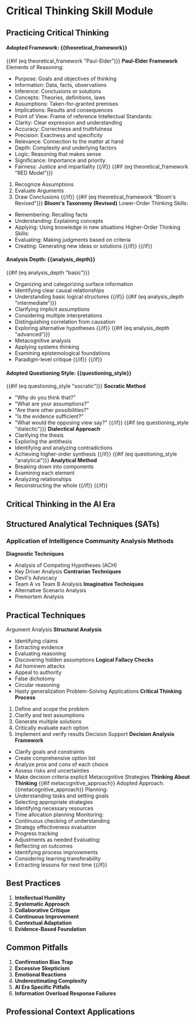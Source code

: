 # Critical Thinking Skill Module
## Practicing Critical Thinking
#### Adopted Framework: {{theoretical_framework}}
{{#if (eq theoretical_framework "Paul-Elder")}}
**Paul-Elder Framework**
Elements of Reasoning:
- Purpose: Goals and objectives of thinking
- Information: Data, facts, observations
- Inference: Conclusions or solutions
- Concepts: Theories, definitions, laws
- Assumptions: Taken-for-granted premises
- Implications: Results and consequences
- Point of View: Frame of reference
Intellectual Standards:
- Clarity: Clear expression and understanding
- Accuracy: Correctness and truthfulness
- Precision: Exactness and specificity
- Relevance: Connection to the matter at hand
- Depth: Complexity and underlying factors
- Logic: Reasoning that makes sense
- Significance: Importance and priority
- Fairness: Justice and impartiality
{{/if}}
{{#if (eq theoretical_framework "RED Model")}}
1. Recognize Assumptions
2. Evaluate Arguments
3. Draw Conclusions
{{/if}}
{{#if (eq theoretical_framework "Bloom's Revised")}}
**Bloom's Taxonomy (Revised)**
Lower-Order Thinking Skills:
- Remembering: Recalling facts
- Understanding: Explaining concepts
- Applying: Using knowledge in new situations
Higher-Order Thinking Skills:
- Evaluating: Making judgments based on criteria
- Creating: Generating new ideas or solutions
{{/if}}
{{/if}}
#### Analysis Depth: {{analysis_depth}}
{{#if (eq analysis_depth "basic")}}
- Organizing and categorizing surface information
- Identifying clear causal relationships
- Understanding basic logical structures
{{/if}}
{{#if (eq analysis_depth "intermediate")}}
- Clarifying implicit assumptions
- Considering multiple interpretations
- Distinguishing correlation from causation
- Exploring alternative hypotheses
{{/if}}
{{#if (eq analysis_depth "advanced")}}
- Metacognitive analysis
- Applying systems thinking
- Examining epistemological foundations
- Paradigm-level critique
{{/if}}
{{/if}}
#### Adopted Questioning Style: {{questioning_style}}
{{#if (eq questioning_style "socratic")}}
**Socratic Method**
- "Why do you think that?"
- "What are your assumptions?"
- "Are there other possibilities?"
- "Is the evidence sufficient?"
- "What would the opposing view say?"
{{/if}}
{{#if (eq questioning_style "dialectic")}}
**Dialectical Approach**
- Clarifying the thesis
- Exploring the antithesis
- Identifying and analyzing contradictions
- Achieving higher-order synthesis
{{/if}}
{{#if (eq questioning_style "analytical")}}
**Analytical Method**
- Breaking down into components
- Examining each element
- Analyzing relationships
- Reconstructing the whole
{{/if}}
{{/if}}
## Critical Thinking in the AI Era
## Structured Analytical Techniques (SATs)
### Application of Intelligence Community Analysis Methods
**Diagnostic Techniques**
- Analysis of Competing Hypotheses (ACH)
- Key Driver Analysis
**Contrarian Techniques**
- Devil's Advocacy
- Team A vs Team B Analysis
**Imaginative Techniques**
- Alternative Scenario Analysis
- Premortem Analysis
## Practical Techniques
Argument Analysis
**Structural Analysis**
- Identifying claims
- Extracting evidence
- Evaluating reasoning
- Discovering hidden assumptions
**Logical Fallacy Checks**
- Ad hominem attacks
- Appeal to authority
- False dichotomy
- Circular reasoning
- Hasty generalization
Problem-Solving Applications
**Critical Thinking Process**
1. Define and scope the problem
2. Clarify and test assumptions
3. Generate multiple solutions
4. Critically evaluate each option
5. Implement and verify results
Decision Support
**Decision Analysis Framework**
- Clarify goals and constraints
- Create comprehensive option list
- Analyze pros and cons of each choice
- Assess risks and uncertainties
- Make decision criteria explicit
Metacognitive Strategies
**Thinking About Thinking**
{{#if metacognitive_approach}}
Adopted Approach: {{metacognitive_approach}}
Planning:
- Understanding tasks and setting goals
- Selecting appropriate strategies
- Identifying necessary resources
- Time allocation planning
Monitoring:
- Continuous checking of understanding
- Strategy effectiveness evaluation
- Progress tracking
- Adjustments as needed
Evaluating:
- Reflecting on outcomes
- Identifying process improvements
- Considering learning transferability
- Extracting lessons for next time
{{/if}}
## Best Practices
1. **Intellectual Humility**
2. **Systematic Approach**
3. **Collaborative Critique**
4. **Continuous Improvement**
5. **Contextual Adaptation**
6. **Evidence-Based Foundation**
## Common Pitfalls
1. **Confirmation Bias Trap**
2. **Excessive Skepticism**
3. **Emotional Reactions**
4. **Underestimating Complexity**
5. **AI Era Specific Pitfalls**
6. **Information Overload Response Failures**
## Professional Context Applications